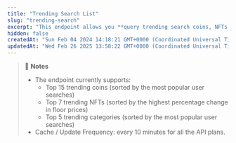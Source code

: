 ```yaml
---
title: "Trending Search List"
slug: "trending-search"
excerpt: "This endpoint allows you **query trending search coins, NFTs and categories on CoinGecko in the last 24 hours**"
hidden: false
createdAt: "Sun Feb 04 2024 14:18:21 GMT+0000 (Coordinated Universal Time)"
updatedAt: "Wed Feb 26 2025 13:58:22 GMT+0000 (Coordinated Universal Time)"
---
```

> 📘 **Notes**
> 
> - The endpoint currently supports:
>   - Top 15 trending coins (sorted by the most popular user searches)
>   - Top 7 trending NFTs (sorted by the highest percentage change in floor prices)
>   - Top 5 trending categories (sorted by the most popular user searches)
> - Cache / Update Frequency: every 10 minutes for all the API plans.
